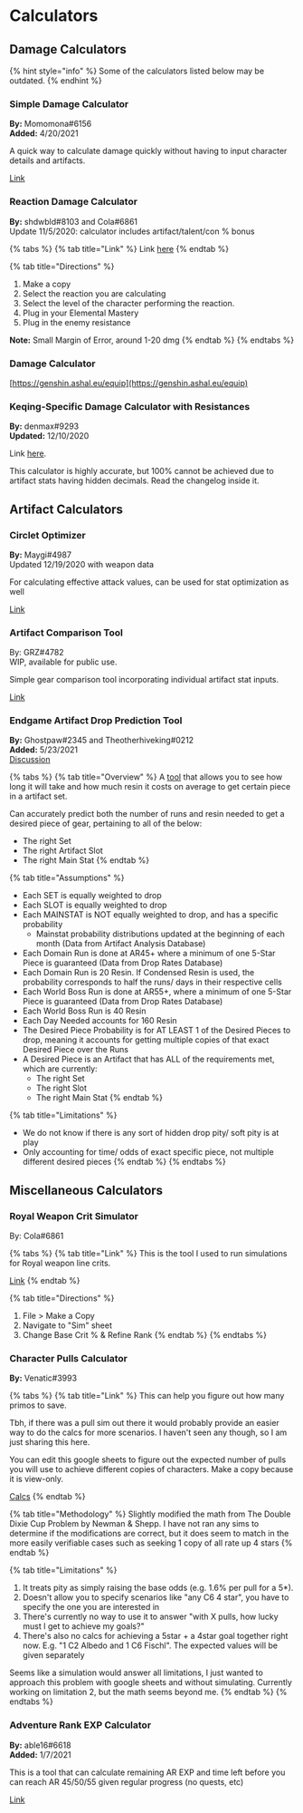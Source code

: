 # Calculators

## Damage Calculators

{% hint style="info" %}
Some of the calculators listed below may be outdated.
{% endhint %}

### Simple Damage Calculator

**By:** Momomona\#6156  
**Added:** 4/20/2021

A quick way to calculate damage quickly without having to input character details and artifacts.

[Link](https://docs.google.com/spreadsheets/d/1UNcH99P-MRnj2XGpCkkJ34zTcKuDX02rd62jVDDV29c/edit?usp=sharing)

### Reaction Damage Calculator

**By:** shdwbld\#8103 and Cola\#6861  
Update 11/5/2020: calculator includes artifact/talent/con % bonus

{% tabs %}
{% tab title="Link" %}
Link [here](https://docs.google.com/spreadsheets/d/1QcVNogethh7w1wfhFww2vGiZ2qvVEx-_mHD_TpUcTAE/edit?usp=sharing)
{% endtab %}

{% tab title="Directions" %}
1. Make a copy
2. Select the reaction you are calculating
3. Select the level of the character performing the reaction.
4. Plug in your Elemental Mastery
5. Plug in the enemy resistance

**Note:** Small Margin of Error, around 1-20 dmg
{% endtab %}
{% endtabs %}

### Damage Calculator

[https://genshin.ashal.eu/equip](https://genshin.ashal.eu/equip)

### Keqing-Specific Damage Calculator with Resistances

**By:** denmax\#9293  
**Updated:** 12/10/2020

Link [here](https://docs.google.com/spreadsheets/d/1ZZ3wHknS9evXWZj7DZ-rpIBCsV9sr7lj2HWCFvfqhPo/edit?usp=sharing).

This calculator is highly accurate, but 100% cannot be achieved due to artifact stats having hidden decimals. Read the changelog inside it. 

## Artifact Calculators

### Circlet Optimizer 

**By:** Maygi\#4987  
Updated 12/19/2020 with weapon data

For calculating effective attack values, can be used for stat optimization as well 

[Link](https://docs.google.com/spreadsheets/d/128LD8nh1--4BwDm5hoDX1KzKi569d04R24AWEI15HJA/edit#gid=192421506)

### Artifact Comparison Tool

By: GRZ\#4782  
WIP, available for public use.

Simple gear comparison tool incorporating individual artifact stat inputs. 

[Link](https://docs.google.com/spreadsheets/d/1nY7xTVqnJx-9I9ES6q69nN9BidDkBwmaRIh2awpbfPY/edit#gid=0%20)

### Endgame Artifact Drop Prediction Tool 

**By:** Ghostpaw\#2345 and Theotherhiveking\#0212  
**Added:** 5/23/2021  
[Discussion](https://discord.com/channels/763583452762734592/804212994002780160/845820070525665300)

{% tabs %}
{% tab title="Overview" %}
A [tool](https://docs.google.com/spreadsheets/d/1c109wjvN3WalIJ560qEQCcvi5Wvytm_uwzHDw0XRAB0/edit?usp=sharing) that allows you to see how long it will take and how much resin it costs on average to get certain piece in a artifact set.

Can accurately predict both the number of runs and resin needed to get a desired piece of gear, pertaining to all of the below:
* The right Set
* The right Artifact Slot
* The right Main Stat
{% endtab %}

{% tab title="Assumptions" %}
* Each SET is equally weighted to drop
* Each SLOT is equally weighted to drop
* Each MAINSTAT is NOT equally weighted to drop, and has a specific probability
  * Mainstat probability distributions updated at the beginning of each month (Data from Artifact Analysis Database)
* Each Domain Run is done at AR45+ where a minimum of one 5-Star Piece is guaranteed (Data from Drop Rates Database)
* Each Domain Run is 20 Resin. If Condensed Resin is used, the probability corresponds to half the runs/ days in their respective cells
* Each World Boss Run is done at AR55+, where a minimum of one 5-Star Piece is guaranteed (Data from Drop Rates Database)
* Each World Boss Run is 40 Resin
* Each Day Needed accounts for 160 Resin
* The Desired Piece Probability is for AT LEAST 1 of the Desired Pieces to drop, meaning it accounts for getting multiple copies of that exact Desired Piece over the Runs
* A Desired Piece is an Artifact that has ALL of the requirements met, which are currently:
  * The right Set
  * The right Slot
  * The right Main Stat
{% endtab %}

{% tab title="Limitations" %}
* We do not know if there is any sort of hidden drop pity/ soft pity is at play
* Only accounting for time/ odds of exact specific piece, not multiple different desired pieces
{% endtab %}
{% endtabs %}

## Miscellaneous Calculators

### Royal Weapon Crit Simulator 

By: Cola\#6861

{% tabs %}
{% tab title="Link" %}
This is the tool I used to run simulations for Royal weapon line crits.

[Link](https://docs.google.com/spreadsheets/d/1v1hi6tUdFEC4SHM6_zwtlXOmCl_5paXqAD_d8uU6Umc/edit?usp=sharing%20)
{% endtab %}

{% tab title="Directions" %}
1. File &gt; Make a Copy
2. Navigate to "Sim" sheet
3. Change Base Crit % & Refine Rank
{% endtab %}
{% endtabs %}

### Character Pulls Calculator 

**By:** Venatic\#3993

{% tabs %}
{% tab title="Link" %}
This can help you figure out how many primos to save.

Tbh, if there was a pull sim out there it would probably provide an easier way to do the calcs for more scenarios. I haven't seen any though, so I am just sharing this here. 

You can edit this google sheets to figure out the expected number of pulls you will use to achieve different copies of characters. Make a copy because it is view-only.

[Calcs](https://docs.google.com/spreadsheets/d/16Vope8T59ldSRX6WO80nfBAE1-uYpzbRe8nCnlXrWN4/edit?usp=sharing%20)
{% endtab %}

{% tab title="Methodology" %}
Slightly modified the math from The Double Dixie Cup Problem by Newman & Shepp. I have not ran any sims to determine if the modifications are correct, but it does seem to match in the more easily verifiable cases such as seeking 1 copy of all rate up 4 stars
{% endtab %}

{% tab title="Limitations" %}
1. It treats pity as simply raising the base odds \(e.g. 1.6% per pull for a 5\*\).
2. Doesn't allow you to specify scenarios like "any C6 4 star", you have to specify the one you are interested in
3.  There's currently no way to use it to answer "with X pulls, how lucky must I get to achieve my goals?"
4. There's also no calcs for achieving a 5star + a 4star goal together right now. E.g. "1 C2 Albedo and 1 C6 Fischl". The expected values will be given separately

Seems like a simulation would answer all limitations, I just wanted to approach this problem with google sheets and without simulating. Currently working on limitation 2, but the math seems beyond me.
{% endtab %}
{% endtabs %}

### Adventure Rank EXP Calculator 

**By:** able16\#6618  
**Added:** 1/7/2021

This is a tool that can calculate remaining AR EXP and time left before you can reach AR 45/50/55 given regular progress \(no quests, etc\)

[Link ](https://docs.google.com/spreadsheets/d/1kBbbh6bIUjVeUmG_ZAXtAkG7uFnlfJSYh3wJ11qPlU4/edit?usp=sharing)

